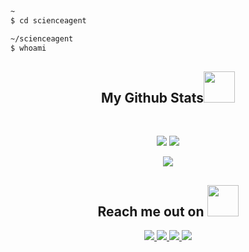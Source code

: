 ```sh
~
$ cd scienceagent

~/scienceagent
$ whoami
```
<h2 align="center">
  My Github Stats<img src="https://media.giphy.com/media/VgCDAzcKvsR6OM0uWg/giphy.gif" width="50">
</h2>
 
<br>

<p align = "center">
  <img  src = "https://github-readme-stats.vercel.app/api?username=scienceagent&show_icons=true&theme=radical&line_height=27">
  <img src = "https://github-readme-stats.vercel.app/api/top-langs/?username=scienceagent&hide=html,css,java,shaderlab,kotlin,hlsl&theme=radical">
</p>

<p align = "center">
 <img  src="https://github-readme-streak-stats.herokuapp.com/?user=scienceagent&show_icons=true&locale=en&layout=compact&theme=radical&line_height=0" />
</p> 

<h2 align="center">Reach me out on <img src="https://media0.giphy.com/media/jqNPzdTTxQfOgOqpO4/source.gif" width="50"></h2>


<p align="center">
<a href="mailto: grigore.raevschi@gmail.com">
 <img src="https://img.shields.io/badge/-Gmail-c14438?style=flat-square&logo=Gmail&logoColor=white&link=mailto:ritikpr307@gmail.com"/>
</a>
<a href="https://www.facebook.com/grigore.raevschi.8/">
 <img src="https://img.shields.io/badge/-Facebook-blue?style=flat-square&logo=facebook&logoColor=white&link=https://www.linkedin.com/in/ritik-rawal-698a18142/"/>
</a>
 <a href="https://twitter.com/GRaevschi">
 <img src="https://img.shields.io/badge/-Twitter-blue?style=flat-square&logo=twitter&logoColor=white&link=https://twitter.com/ritikhere307"/>
</a>
 <a href="https://www.instagram.com/naewtone/">
 <img src="https://img.shields.io/badge/-Instagram-blue?style=flat-square&logo=instagram&logoColor=white&link=https://twitter.com/ritikhere307"/>
</a>
</p>
